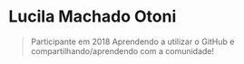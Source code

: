 # Lucila Machado Otoni 
> Participante em 2018
Aprendendo a utilizar o GitHub e compartilhando/aprendendo com a comunidade!
